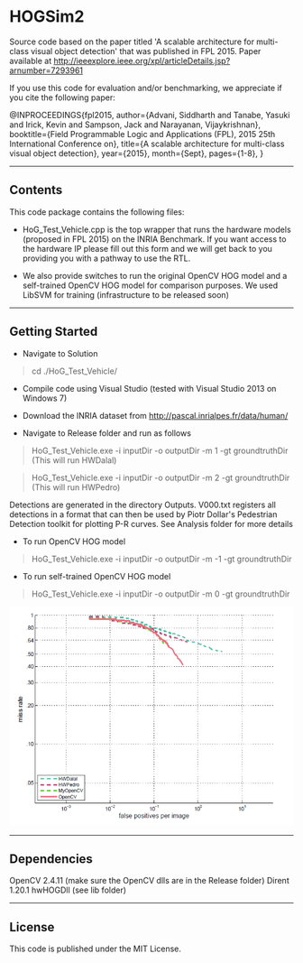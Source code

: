 # HOGSim2
Source code based on the paper titled 'A scalable architecture for multi-class visual object detection' that was published in FPL 2015.
Paper available at http://ieeexplore.ieee.org/xpl/articleDetails.jsp?arnumber=7293961

If you use this code for evaluation and/or benchmarking, we appreciate if you cite the following paper:

@INPROCEEDINGS{fpl2015, 
author={Advani, Siddharth and Tanabe, Yasuki and Irick, Kevin and Sampson, Jack and Narayanan, Vijaykrishnan}, 
booktitle={Field Programmable Logic and Applications (FPL), 2015 25th International Conference on}, 
title={A scalable architecture for multi-class visual object detection}, 
year={2015}, 
month={Sept},
pages={1-8}, 
}

-------------
Contents
-------------

This code package contains the following files:

- HoG_Test_Vehicle.cpp is the top wrapper that runs the hardware models (proposed in FPL 2015) on the INRIA Benchmark. If you want access to the hardware IP please fill out this form and we will get back to you providing you with a pathway to use the RTL. 

- We also provide switches to run the original OpenCV HOG model and a self-trained OpenCV HOG model for comparison purposes. We used LibSVM for training (infrastructure to be released soon)

----------------
Getting Started
----------------

- Navigate to Solution 
> cd ./HoG_Test_Vehicle/

- Compile code using Visual Studio (tested with Visual Studio 2013 on Windows 7) 

- Download the INRIA dataset from http://pascal.inrialpes.fr/data/human/

- Navigate to Release folder and run as follows
> HoG_Test_Vehicle.exe -i inputDir -o outputDir -m 1 -gt groundtruthDir  (This will run HWDalal)

 > HoG_Test_Vehicle.exe -i inputDir -o outputDir -m 2 -gt groundtruthDir  (This will run HWPedro)

Detections are generated in the directory Outputs. 
V000.txt registers all detections in a format that can then be used by
Piotr Dollar's Pedestrian Detection toolkit for plotting P-R curves. See Analysis folder for more details

- To run OpenCV HOG model
> HoG_Test_Vehicle.exe -i inputDir -o outputDir -m -1 -gt groundtruthDir

- To run self-trained OpenCV HOG model
> HoG_Test_Vehicle.exe -i inputDir -o outputDir -m 0 -gt groundtruthDir

![Evaluation Plot](https://github.com/siddadd/HOGSim2/blob/master/Analysis/plots/InriaTestRoc.png)

----------------
Dependencies
----------------

OpenCV 2.4.11 (make sure the OpenCV dlls are in the Release folder)
Dirent 1.20.1
hwHOGDll (see lib folder)

----------------
License
----------------

This code is published under the MIT License.

